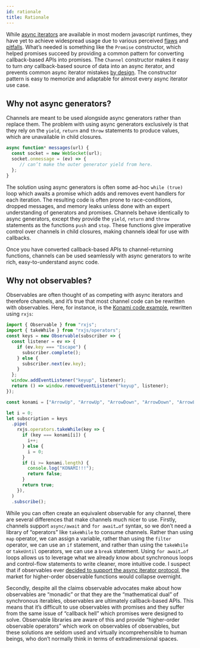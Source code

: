 ```yaml
---
id: rationale
title: Rationale
---
```


While [async iterators](https://github.com/tc39/proposal-async-iteration) are available in most modern javascript runtimes, they have yet to achieve widespread usage due to various perceived [flaws](https://github.com/apollographql/graphql-subscriptions/issues/116) and [pitfalls](https://github.com/tc39/proposal-async-iteration/issues/126). What’s needed is something like the `Promise` constructor, which helped promises succeed by providing a common pattern for converting callback-based APIs into promises. The `Channel` constructor makes it easy to turn *any* callback-based source of data into an async iterator, and prevents common async iterator mistakes [by design](safety). The constructor pattern is easy to memorize and adaptable for almost every async iterator use case.

## Why not async generators?

Channels are meant to be used alongside async generators rather than replace them. The problem with using async generators exclusively is that they rely on the `yield`, `return` and `throw` statements to produce values, which are unavailable in child closures. 

```js
async function* messages(url) {
  const socket = new WebSocket(url);
  socket.onmessage = (ev) => {
     // can’t make the outer generator yield from here.
  };
}
```

The solution using async generators is often some ad-hoc `while (true)` loop which awaits a promise which adds and removes event handlers for each iteration. The resulting code is often prone to race-conditions, dropped messages, and memory leaks unless done with an expert understanding of generators and promises. Channels behave identically to async generators, except they provide the `yield`, `return` and `throw` statements as the functions `push` and `stop`. These functions give imperative control over channels in child closures, making channels ideal for use with callbacks.

Once you have converted callback-based APIs to channel-returning functions, channels can be used seamlessly with async generators to write rich, easy-to-understand async code.

## Why not observables?

Observables are often thought of as competing with async iterators and therefore channels, and it’s true that most channel code can be rewritten with observables. Here, for instance, is the [Konami code example](quickstart#listening-for-the-konami-code), rewritten using `rxjs`:

```js
import { Observable } from "rxjs";
import { takeWhile } from "rxjs/operators";
const keys = new Observable(subscriber => {
  const listener = ev => {
    if (ev.key === "Escape") {
      subscriber.complete();
    } else {
      subscriber.next(ev.key);
    }
  };
  window.addEventListener("keyup", listener);
  return () => window.removeEventListener("keyup", listener);
});

const konami = ["ArrowUp", "ArrowUp", "ArrowDown", "ArrowDown", "ArrowLeft", "ArrowRight", "ArrowLeft", "ArrowRight", "b", "a"];

let i = 0;
let subscription = keys
  .pipe(
    rxjs.operators.takeWhile(key => {
      if (key === konami[i]) {
        i++;
      } else {
        i = 0;
      }
      if (i >= konami.length) {
        console.log("KONAMI!!!");
        return false;
      }
      return true;
    }),
  )
  .subscribe();
```

While you can often create an equivalent observable for any channel, there are several differences that make channels much nicer to use. Firstly, channels support `async/await` and `for await…of` syntax, so we don’t need a library of “operators” like `takeWhile` to consume channels. Rather than using `map` operator, we can assign a variable, rather than using the `filter` operator, we can use an `if` statement, and rather than using the `takeWhile` or `takeUntil` operators, we can use a `break` statement. Using `for await…of` loops allows us to leverage what we already know about synchronous loops and control-flow statements to write cleaner, more intuitive code. I suspect that if observables ever [decided to support the async iterator protocol](https://github.com/ReactiveX/rxjs/issues/4002), the market for higher-order observable functions would collapse overnight.

Secondly, despite all the claims observable advocates make about how observables are “monadic” or that they are the “mathematical dual” of synchronous iterables, observables are ultimately callback-based APIs. This means that it’s difficult to use observables with promises and they suffer from the same issue of “callback hell” which promises were designed to solve. Observable libraries are aware of this and provide “higher-order observable operators” which work on observables of observables, but these solutions are seldom used and virtually incomprehensible to human beings, who don’t normally think in terms of extradimensional spaces.
